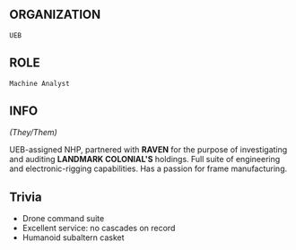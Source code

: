 ## ORGANIZATION

	UEB

## ROLE

	Machine Analyst

## INFO

*(They/Them)*

UEB-assigned NHP, partnered with **RAVEN** for the purpose of investigating and auditing **LANDMARK COLONIAL'S** holdings.  Full suite of engineering and electronic-rigging capabilities.  Has a passion for frame manufacturing.

## Trivia

- Drone command suite
- Excellent service: no cascades on record
- Humanoid subaltern casket